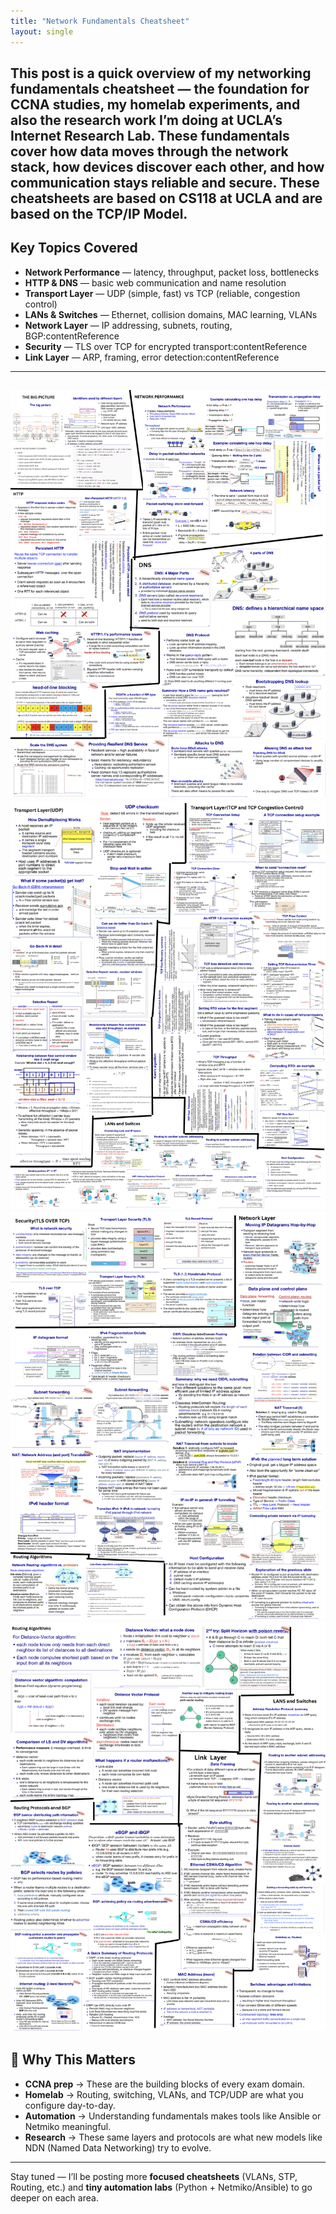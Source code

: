 ```yaml
---
title: "Network Fundamentals Cheatsheet"
layout: single
---
```

This post is a quick overview of my networking fundamentals cheatsheet — the foundation for CCNA studies, my homelab experiments, and also the research work I’m doing at UCLA’s Internet Research Lab. These fundamentals cover how data moves through the network stack, how devices discover each other, and how communication stays reliable and secure. These cheatsheets are based on CS118 at UCLA and are based on the TCP/IP Model.
---
## Key Topics Covered
- **Network Performance** — latency, throughput, packet loss, bottlenecks  
- **HTTP & DNS** — basic web communication and name resolution
- **Transport Layer** — UDP (simple, fast) vs TCP (reliable, congestion control)
- **LANs & Switches** — Ethernet, collision domains, MAC learning, VLANs
- **Network Layer** — IP addressing, subnets, routing, BGP:contentReference
- **Security** — TLS over TCP for encrypted transport:contentReference 
- **Link Layer** — ARP, framing, error detection:contentReference
---
![Networking Overview](/assets/images/pg1.png)
![Networking Overview](/assets/images/pg2.png)
![Networking Overview](/assets/images/pg3.png)
![Networking Overview](/assets/images/pg4.png)
---
## 📝 Why This Matters
- **CCNA prep** → These are the building blocks of every exam domain.  
- **Homelab** → Routing, switching, VLANs, and TCP/UDP are what you configure day-to-day.  
- **Automation** → Understanding fundamentals makes tools like Ansible or Netmiko meaningful.  
- **Research** → These same layers and protocols are what new models like NDN (Named Data Networking) try to evolve.  
---
Stay tuned — I’ll be posting more **focused cheatsheets** (VLANs, STP, Routing, etc.) and **tiny automation labs** (Python + Netmiko/Ansible) to go deeper on each area.